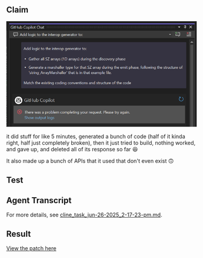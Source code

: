 ## Claim

![Claim Screenshot](claim.png)

it did stuff for like 5 minutes, generated a bunch of code (half of it kinda right, half just completely broken), then it just tried to build, nothing worked, and gave up, and deleted all of its response so far 😆
 
It also made up a bunch of APIs that it used that don't even exist 🙃

## Test

## Agent Transcript

For more details, see [cline_task_jun-26-2025_2-17-23-pm.md](cline_task_jun-26-2025_2-17-23-pm.md).

 ## Result

[View the patch here](llmchange.patch)

